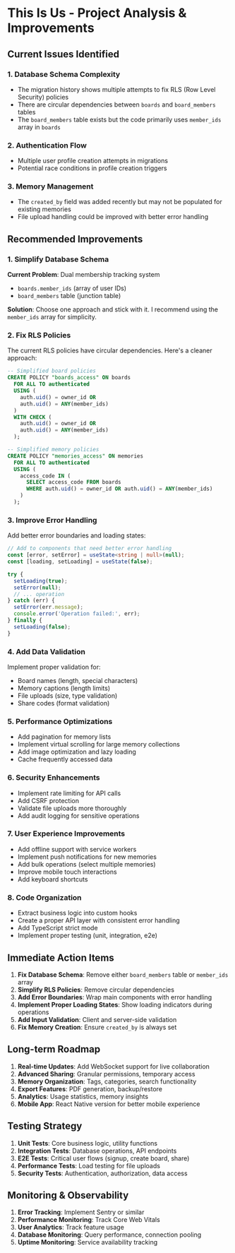 # This Is Us - Project Analysis & Improvements

## Current Issues Identified

### 1. Database Schema Complexity
- The migration history shows multiple attempts to fix RLS (Row Level Security) policies
- There are circular dependencies between `boards` and `board_members` tables
- The `board_members` table exists but the code primarily uses `member_ids` array in `boards`

### 2. Authentication Flow
- Multiple user profile creation attempts in migrations
- Potential race conditions in profile creation triggers

### 3. Memory Management
- The `created_by` field was added recently but may not be populated for existing memories
- File upload handling could be improved with better error handling

## Recommended Improvements

### 1. Simplify Database Schema

**Current Problem**: Dual membership tracking system
- `boards.member_ids` (array of user IDs)
- `board_members` table (junction table)

**Solution**: Choose one approach and stick with it. I recommend using the `member_ids` array for simplicity.

### 2. Fix RLS Policies

The current RLS policies have circular dependencies. Here's a cleaner approach:

```sql
-- Simplified board policies
CREATE POLICY "boards_access" ON boards
  FOR ALL TO authenticated
  USING (
    auth.uid() = owner_id OR 
    auth.uid() = ANY(member_ids)
  )
  WITH CHECK (
    auth.uid() = owner_id OR 
    auth.uid() = ANY(member_ids)
  );

-- Simplified memory policies  
CREATE POLICY "memories_access" ON memories
  FOR ALL TO authenticated
  USING (
    access_code IN (
      SELECT access_code FROM boards 
      WHERE auth.uid() = owner_id OR auth.uid() = ANY(member_ids)
    )
  );
```

### 3. Improve Error Handling

Add better error boundaries and loading states:

```typescript
// Add to components that need better error handling
const [error, setError] = useState<string | null>(null);
const [loading, setLoading] = useState(false);

try {
  setLoading(true);
  setError(null);
  // ... operation
} catch (err) {
  setError(err.message);
  console.error('Operation failed:', err);
} finally {
  setLoading(false);
}
```

### 4. Add Data Validation

Implement proper validation for:
- Board names (length, special characters)
- Memory captions (length limits)
- File uploads (size, type validation)
- Share codes (format validation)

### 5. Performance Optimizations

- Add pagination for memory lists
- Implement virtual scrolling for large memory collections
- Add image optimization and lazy loading
- Cache frequently accessed data

### 6. Security Enhancements

- Implement rate limiting for API calls
- Add CSRF protection
- Validate file uploads more thoroughly
- Add audit logging for sensitive operations

### 7. User Experience Improvements

- Add offline support with service workers
- Implement push notifications for new memories
- Add bulk operations (select multiple memories)
- Improve mobile touch interactions
- Add keyboard shortcuts

### 8. Code Organization

- Extract business logic into custom hooks
- Create a proper API layer with consistent error handling
- Add TypeScript strict mode
- Implement proper testing (unit, integration, e2e)

## Immediate Action Items

1. **Fix Database Schema**: Remove either `board_members` table or `member_ids` array
2. **Simplify RLS Policies**: Remove circular dependencies
3. **Add Error Boundaries**: Wrap main components with error handling
4. **Implement Proper Loading States**: Show loading indicators during operations
5. **Add Input Validation**: Client and server-side validation
6. **Fix Memory Creation**: Ensure `created_by` is always set

## Long-term Roadmap

1. **Real-time Updates**: Add WebSocket support for live collaboration
2. **Advanced Sharing**: Granular permissions, temporary access
3. **Memory Organization**: Tags, categories, search functionality
4. **Export Features**: PDF generation, backup/restore
5. **Analytics**: Usage statistics, memory insights
6. **Mobile App**: React Native version for better mobile experience

## Testing Strategy

1. **Unit Tests**: Core business logic, utility functions
2. **Integration Tests**: Database operations, API endpoints
3. **E2E Tests**: Critical user flows (signup, create board, share)
4. **Performance Tests**: Load testing for file uploads
5. **Security Tests**: Authentication, authorization, data access

## Monitoring & Observability

1. **Error Tracking**: Implement Sentry or similar
2. **Performance Monitoring**: Track Core Web Vitals
3. **User Analytics**: Track feature usage
4. **Database Monitoring**: Query performance, connection pooling
5. **Uptime Monitoring**: Service availability tracking